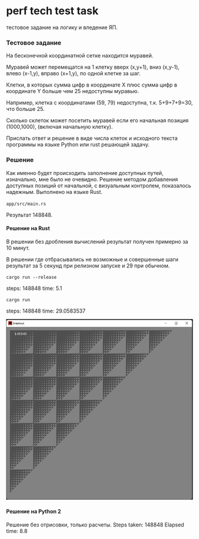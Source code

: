 # perf tech test task
 тестовое задание на логику и вледение ЯП.

### Тестовое задание
На бесконечной координатной сетке находится муравей.

Муравей может перемещатся на 1 клетку
вверх (x,y+1),
вниз (x,y-1),
влево (x-1,y),
вправо (x+1,y), по одной клетке за шаг.

Клетки, в которых сумма цифр в координате X плюс сумма цифр в координате Y больше чем 25 недоступны муравью.

Например, клетка с координатами (59, 79) недоступна, т.к. 5+9+7+9=30, что больше 25.

Сколько cклеток может посетить муравей если его начальная позиция (1000,1000), (включая начальную клетку).

Прислать ответ и решение в виде числа клеток и исходного текста программы на языке Python или rust решающей задачу. 

### Решение

Как именно будет происходить заполнение доступных путей, изначально, мне было не очевидно.
Решение методом добавления доступных позиций от начальной, 
с визуальным контролем, показалось надежным. Выполнено на языке Rust.

`app/src/main.rs`


Результат 148848. 

#### Решение на Rust
В решении без дробления вычислений результат получен примерно за 10 минут.

В решении где отбрасывались не возможные и совершенные шаги результат за 5 секунд при релизном запуске и 29 при обычном.

```terminal
cargo run --release
```
steps: 148848
time: 5.1

```terminal
cargo run
```
steps: 148848
time: 29.0583537


![](draw_in_rust.jpg)

#### Решение на Python 2
Решение без отрисовки, только расчеты.
Steps taken: 148848
Elapsed time: 8.8
